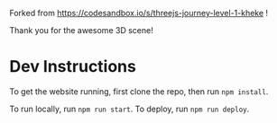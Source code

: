 Forked from https://codesandbox.io/s/threejs-journey-level-1-kheke !

Thank you for the awesome 3D scene!

# Dev Instructions
To get the website running, first clone the repo, then run `npm install`.

To run locally, run `npm run start`. To deploy, run `npm run deploy`.

